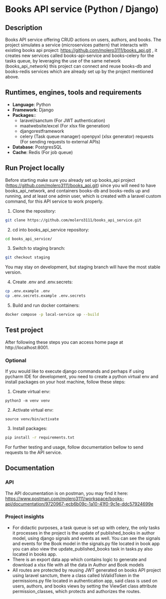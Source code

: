 # Books API service (Python / Django) 

## Description

Books API service offering CRUD actions on users, authors, and books.
The project simulates a service (microservices pattern) that interacts 
with existing books api project: 
https://github.com/molero3111/books_api.git , it creates new services called
books-api-service and books-celery for the tasks queue, by leveraging the use of
the same network (books_api_network) this project can connect and reuse
books-db and books-redis services which are already set up by the project
mentioned above.

##  Runtimes, engines, tools and requirements

- **Language**: Python
- **Framework**: Django
- **Packages:**: 
    - laravel/sanctum (For JWT authentication)
    - maatwebsite/excel (For xlsx file generation)
    - djangorestframework
    - celery (Task queue manager)
    openpyxl (xlsx generator)
    requests (For sending requests to external APIs)
- **Database**: PostgresSQL
- **Cache**: Redis (For job queue)

## Run Project locally

Before starting make sure you already set up books_api project (https://github.com/molero3111/books_api.git)
since you will need to have books_api_network, and containers books-db 
and books-redis up and running, and at least one admin user, which is created with a laravel
custom command, for this API service to work properly.

1. Clone the repository:

```bash
git clone https://github.com/molero3111/books_api_service.git
```

2. cd into books_api_service repository:

```bash
cd books_api_service/
```

3. Switch to staging branch:
```bash
git checkout staging
```
You may stay on development, but staging branch will have the most stable version.

4. Create .env and .env.secrets:

```bash
cp .env.example .env
cp .env.secrets.example .env.secrets
```

5. Build and run docker containers:

```bash
docker compose -p local-service up --build
```

## Test project

After following these steps you can access home page at http://localhost:8001.

### Optional

If you would like to execute django commands and perhaps if using pycharm IDE for development,
you need to create a python virtual env and install packages on your host machine, 
follow these steps: 

1. Create virtual env:

```
python3 -m venv venv
```

2. Activate virtual env:

```
source venv/bin/activate
```

3. Install packages:

```bash
pip install -r requirements.txt
```

For further testing and usage, follow documentation bellow to send requests to the API service.

## Documentation

### API
The API documentation is on postman, you may find it here: 
https://www.postman.com/molero3111/workspace/books-api/documentation/9720967-ecb6b09c-1a10-41f0-9c1e-ddc57924699e

### Project insights
- For didactic purposes, a task queue is set up with celery, the only tasks it processes in the project
is the update of published_books in author model, using django signals and events as well.
You can see the signals and events for the Book model in the signals.py file located in book app
you can also view the update_published_books task in tasks.py also located in books app.
- There is an export data app which contains logic to generate and download a xlsx file with
all the data in Author and Book models
- All routes are protected by reusing JWT generated on books API project using laravel sanctum,
there a class called IsValidToken in the permissions.py file located in authentication app, said
class is used on users, authors, and books views by setting the ViewSet class attribute permission_classes,
which protects and authorizes the routes.